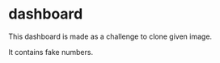 # dashboard

This dashboard is made as a challenge to clone given image.

It contains fake numbers.


 
